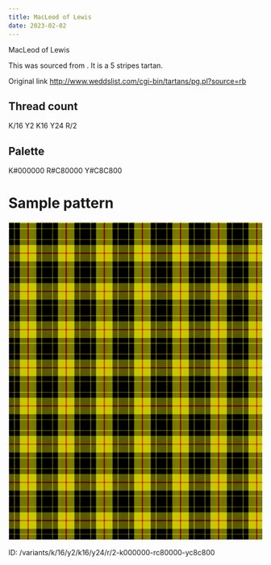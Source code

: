 ```yaml
---
title: MacLeod of Lewis
date: 2023-02-02
---
```

MacLeod of Lewis

This was sourced from <no value>.  It is a 5 stripes tartan.

Original link http://www.weddslist.com/cgi-bin/tartans/pg.pl?source=rb

## Thread count
K/16 Y2 K16 Y24 R/2

## Palette
K#000000 R#C80000 Y#C8C800

# Sample pattern

![Tartan detail](tartan.png "K/16 Y2 K16 Y24 R/2 tartan")

ID: /variants/k/16/y2/k16/y24/r/2-k000000-rc80000-yc8c800